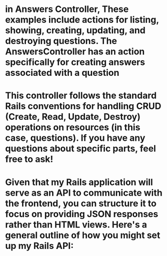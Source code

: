# in Answers Controller, These examples include actions for listing, showing, creating, updating, and destroying questions. The AnswersController has an action specifically for creating answers associated with a question

# This controller follows the standard Rails conventions for handling CRUD (Create, Read, Update, Destroy) operations on resources (in this case, questions). If you have any questions about specific parts, feel free to ask!

# Given that my Rails application will serve as an API to communicate with the frontend, you can structure it to focus on providing JSON responses rather than HTML views. Here's a general outline of how you might set up my Rails API:
